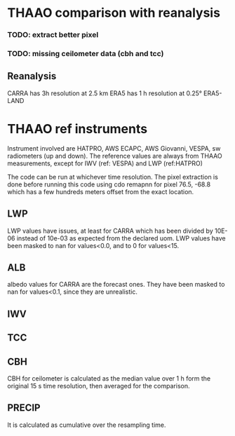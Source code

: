 # THAAO comparison with reanalysis

### TODO: extract better pixel
### TODO: missing ceilometer data (cbh and tcc)

## Reanalysis
CARRA has 3h resolution at 2.5 km
ERA5 has 1 h resolution at 0.25°
ERA5-LAND

# THAAO ref instruments
Instrument involved are HATPRO, AWS ECAPC, AWS Giovanni, VESPA, sw radiometers (up and down). 
The reference values are always from THAAO measurements, except for IWV (ref: VESPA) and LWP (ref:HATPRO)

The code can be run at whichever time resolution.
The pixel extraction is done before running this code using cdo remapnn for pixel 76.5, -68.8 
which has a few hundreds meters offset from the exact location.


## LWP
LWP values have issues, at least for CARRA which has been divided by 10E-06 instead of 10e-03 as expected from the declared uom.
LWP values have been masked to nan for values<0.0, and to 0 for values<15.

## ALB
albedo values for CARRA are the forecast ones. They have been masked to nan for values<0.1, since they are unrealistic.

## IWV

## TCC

## CBH
CBH for ceilometer is calculated as the median value over 1 h form the original 15 s time resolution, then averaged for the comparison.

## PRECIP 
It is calculated as cumulative over the resampling time.